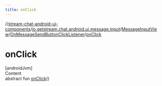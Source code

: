```yaml
---
title: onClick
---
```

//[stream-chat-android-ui-components](../../../../index.md)/[io.getstream.chat.android.ui.message.input](../../index.md)/[MessageInputView](../index.md)/[OnMessageSendButtonClickListener](index.md)/[onClick](onClick.md)



# onClick  
[androidJvm]  
Content  
abstract fun [onClick](onClick.md)()  



